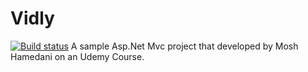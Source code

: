 # Vidly
[![Build status](https://ci.appveyor.com/api/projects/status/or53r3wlbb3dix76?svg=true)](https://ci.appveyor.com/project/yusufduyar/vidly)
A sample Asp.Net Mvc project that developed by Mosh Hamedani on an Udemy Course. 
